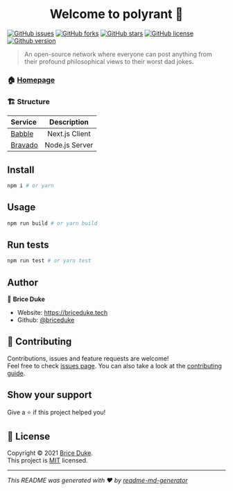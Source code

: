 <h1 align="center">Welcome to polyrant 👋</h1>

[![GitHub issues](https://img.shields.io/github/issues/polyrant/polyrant)](https://github.com/polyrant/polyrant/issues) [![GitHub forks](https://img.shields.io/github/forks/polyrant/polyrant)](https://github.com/polyrant/polyrant/network) [![GitHub stars](https://img.shields.io/github/stars/polyrant/polyrant)](https://github.com/polyrant/polyrant/stargazers) [![GitHub license](https://img.shields.io/github/license/polyrant/polyrant)](https://github.com/polyrant/polyrant) [![Github version](https://img.shields.io/badge/version-0.0.1-blue.svg?cacheSeconds=2592000)](https://img.shields.io/badge/version-0.0.1-blue.svg?cacheSeconds=2592000)

> An open-source network where everyone can post anything from their profound philosophical views to their worst dad jokes.

### 🏠 [Homepage](https://github.com/polyrant/polyrant)

<!-- ### ✨ [Demo](coming soon) -->

### 🏗 Structure

| Service            |  Description   |
| :----------------- | :------------: |
| [Babble](babble)   | Next.js Client |
| [Bravado](bravado) | Node.js Server |

## Install

```sh
npm i # or yarn
```

## Usage

```sh
npm run build # or yarn build
```

## Run tests

```sh
npm run test # or yarn test
```

## Author

👤 **Brice Duke**

- Website: https://briceduke.tech
- Github: [@briceduke](https://github.com/briceduke)

## 🤝 Contributing

Contributions, issues and feature requests are welcome!<br />Feel free to check [issues page](https://github.com/polyrant/polyrant/issues). You can also take a look at the [contributing guide](https://github.com/polyrant/polyrant/blob/main/CONTRIBUTING.md).

## Show your support

Give a ⭐️ if this project helped you!

## 📝 License

Copyright © 2021 [Brice Duke](https://github.com/briceduke).<br />
This project is [MIT](https://github.com/polyrant/polyrant/blob/master/LICENSE) licensed.

---

_This README was generated with ❤️ by [readme-md-generator](https://github.com/kefranabg/readme-md-generator)_
